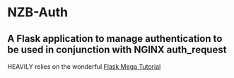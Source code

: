 # NZB-Auth
## A Flask application to manage authentication to be used in conjunction with NGINX auth_request

HEAVILY relies on the wonderful [Flask Mega Tutorial](https://blog.miguelgrinberg.com/post/the-flask-mega-tutorial-part-i-hello-world)
